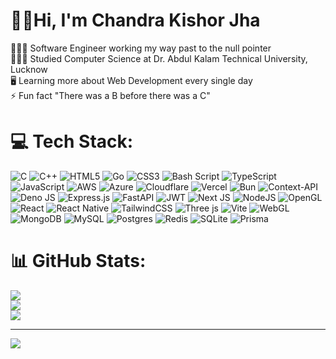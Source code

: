 # 👋🏻Hi, I'm Chandra Kishor Jha
👨🏼‍💻 Software Engineer working my way past to the null pointer<br>👨🏼‍🎓 Studied Computer Science at Dr. Abdul Kalam Technical University, Lucknow<br>🖥️ Learning more about Web Development every single day<br>⚡ Fun fact "There was a B before there was a C"




# 💻 Tech Stack:
![C](https://img.shields.io/badge/c-%2300599C.svg?style=plastic&logo=c&logoColor=white) ![C++](https://img.shields.io/badge/c++-%2300599C.svg?style=plastic&logo=c%2B%2B&logoColor=white) ![HTML5](https://img.shields.io/badge/html5-%23E34F26.svg?style=plastic&logo=html5&logoColor=white) ![Go](https://img.shields.io/badge/go-%2300ADD8.svg?style=plastic&logo=go&logoColor=white) ![CSS3](https://img.shields.io/badge/css3-%231572B6.svg?style=plastic&logo=css3&logoColor=white) ![Bash Script](https://img.shields.io/badge/bash_script-%23121011.svg?style=plastic&logo=gnu-bash&logoColor=white) ![TypeScript](https://img.shields.io/badge/typescript-%23007ACC.svg?style=plastic&logo=typescript&logoColor=white) ![JavaScript](https://img.shields.io/badge/javascript-%23323330.svg?style=plastic&logo=javascript&logoColor=%23F7DF1E) ![AWS](https://img.shields.io/badge/AWS-%23FF9900.svg?style=plastic&logo=amazon-aws&logoColor=white) ![Azure](https://img.shields.io/badge/azure-%230072C6.svg?style=plastic&logo=microsoftazure&logoColor=white) ![Cloudflare](https://img.shields.io/badge/Cloudflare-F38020?style=plastic&logo=Cloudflare&logoColor=white) ![Vercel](https://img.shields.io/badge/vercel-%23000000.svg?style=plastic&logo=vercel&logoColor=white) ![Bun](https://img.shields.io/badge/Bun-%23000000.svg?style=plastic&logo=bun&logoColor=white) ![Context-API](https://img.shields.io/badge/Context--Api-000000?style=plastic&logo=react) ![Deno JS](https://img.shields.io/badge/deno%20js-000000?style=plastic&logo=deno&logoColor=white) ![Express.js](https://img.shields.io/badge/express.js-%23404d59.svg?style=plastic&logo=express&logoColor=%2361DAFB) ![FastAPI](https://img.shields.io/badge/FastAPI-005571?style=plastic&logo=fastapi) ![JWT](https://img.shields.io/badge/JWT-black?style=plastic&logo=JSON%20web%20tokens) ![Next JS](https://img.shields.io/badge/Next-black?style=plastic&logo=next.js&logoColor=white) ![NodeJS](https://img.shields.io/badge/node.js-6DA55F?style=plastic&logo=node.js&logoColor=white) ![OpenGL](https://img.shields.io/badge/OpenGL-%23FFFFFF.svg?style=plastic&logo=opengl) ![React](https://img.shields.io/badge/react-%2320232a.svg?style=plastic&logo=react&logoColor=%2361DAFB) ![React Native](https://img.shields.io/badge/react_native-%2320232a.svg?style=plastic&logo=react&logoColor=%2361DAFB) ![TailwindCSS](https://img.shields.io/badge/tailwindcss-%2338B2AC.svg?style=plastic&logo=tailwind-css&logoColor=white) ![Three js](https://img.shields.io/badge/threejs-black?style=plastic&logo=three.js&logoColor=white) ![Vite](https://img.shields.io/badge/vite-%23646CFF.svg?style=plastic&logo=vite&logoColor=white) ![WebGL](https://img.shields.io/badge/WebGL-990000?logo=webgl&logoColor=white&style=plastic) ![MongoDB](https://img.shields.io/badge/MongoDB-%234ea94b.svg?style=plastic&logo=mongodb&logoColor=white) ![MySQL](https://img.shields.io/badge/mysql-4479A1.svg?style=plastic&logo=mysql&logoColor=white) ![Postgres](https://img.shields.io/badge/postgres-%23316192.svg?style=plastic&logo=postgresql&logoColor=white) ![Redis](https://img.shields.io/badge/redis-%23DD0031.svg?style=plastic&logo=redis&logoColor=white) ![SQLite](https://img.shields.io/badge/sqlite-%2307405e.svg?style=plastic&logo=sqlite&logoColor=white) ![Prisma](https://img.shields.io/badge/Prisma-3982CE?style=plastic&logo=Prisma&logoColor=white)
# 📊 GitHub Stats:
![](https://github-readme-stats.vercel.app/api?username=Gaintlord&theme=gotham&hide_border=false&include_all_commits=true&count_private=true)<br/>
![](https://nirzak-streak-stats.vercel.app/?user=Gaintlord&theme=gotham&hide_border=false)<br/>
![](https://github-readme-stats.vercel.app/api/top-langs/?username=Gaintlord&theme=gotham&hide_border=false&include_all_commits=true&count_private=true&layout=compact)

---
[![](https://visitcount.itsvg.in/api?id=Gaintlord&icon=2&color=0)](https://visitcount.itsvg.in)

<!-- Proudly created with GPRM ( https://gprm.itsvg.in ) -->
